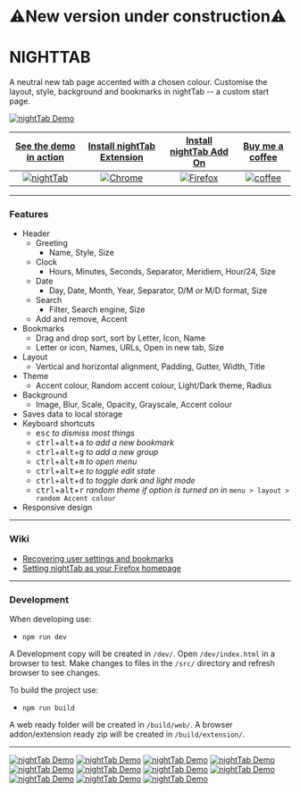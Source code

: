 # ⚠️New version under construction⚠️

# NIGHTTAB
A neutral new tab page accented with a chosen colour. Customise the layout, style, background and bookmarks in nightTab -- a custom start page.

[![nightTab Demo](assets/banner/banner-1400-560.png)](https://zombiefox.github.io/nightTab/)

| [See the demo in action](https://zombiefox.github.io/nightTab/) | [Install nightTab Extension](https://chrome.google.com/webstore/detail/nighttab/hdpcadigjkbcpnlcpbcohpafiaefanki) | [Install nightTab Add On](https://addons.mozilla.org/en-GB/firefox/addon/nighttab/) | [Buy me a coffee](https://www.buymeacoffee.com/zombieFox/) |
|:-------------:|:-------------:|:-------------:|:-------------:|
| [![nightTab](./src/icons/icon-48.png)](https://zombiefox.github.io/nightTab/) | [![Chrome](assets/logos/chrome-48x48.png)](https://chrome.google.com/webstore/detail/nighttab/hdpcadigjkbcpnlcpbcohpafiaefanki) | [![Firefox](assets/logos/firefox-48x48.png)](https://addons.mozilla.org/en-GB/firefox/addon/nighttab/) | [![coffee](assets/logos/bymeacoffee-48x48.png)](https://www.buymeacoffee.com/zombieFox/) |

---

### Features
- Header
  - Greeting
    - Name, Style, Size
  - Clock
    - Hours, Minutes, Seconds, Separator, Meridiem, Hour/24, Size
  - Date
    - Day, Date, Month, Year, Separator, D/M or M/D format, Size
  - Search
    - Filter, Search engine, Size
  - Add and remove, Accent
- Bookmarks
  - Drag and drop sort, sort by Letter, Icon, Name
  - Letter or icon, Names, URLs, Open in new tab, Size
- Layout
  - Vertical and horizontal alignment, Padding, Gutter, Width, Title
- Theme
  - Accent colour, Random accent colour, Light/Dark theme, Radius
- Background
  - Image, Blur, Scale, Opacity, Grayscale, Accent colour
- Saves data to local storage
- Keyboard shortcuts
  - <kbd>esc</kbd> *to dismiss most things*
  - <kbd>ctrl</kbd>+<kbd>alt</kbd>+<kbd>a</kbd> *to add a new bookmark*
  - <kbd>ctrl</kbd>+<kbd>alt</kbd>+<kbd>g</kbd> *to add a new group*
  - <kbd>ctrl</kbd>+<kbd>alt</kbd>+<kbd>m</kbd> *to open menu*
  - <kbd>ctrl</kbd>+<kbd>alt</kbd>+<kbd>e</kbd> *to toggle edit state*
  - <kbd>ctrl</kbd>+<kbd>alt</kbd>+<kbd>d</kbd> *to toggle dark and light mode*
  - <kbd>ctrl</kbd>+<kbd>alt</kbd>+<kbd>r</kbd> *random theme if option is turned on in* `menu > layout > random Accent colour`
- Responsive design

---

### Wiki

- [Recovering user settings and bookmarks](https://github.com/zombieFox/nightTab/wiki/Recovering-user-settings-and-bookmarks)
- [Setting nightTab as your Firefox homepage](https://github.com/zombieFox/nightTab/wiki/Setting-nightTab-as-your-Firefox-homepage)

---

### Development

When developing use:
- `npm run dev`

A Development copy will be created in `/dev/`. Open `/dev/index.html` in a browser to test. Make changes to files in the `/src/` directory and refresh browser to see changes.


To build the project use:
- `npm run build`

A web ready folder will be created in `/build/web/`.
A browser addon/extension ready zip will be created in `/build/extension/`.

---

[![nightTab Demo](assets/screenshot/screenshot-001.png)](https://zombiefox.github.io/nightTab/)
[![nightTab Demo](assets/screenshot/screenshot-002.png)](https://zombiefox.github.io/nightTab/)
[![nightTab Demo](assets/screenshot/screenshot-003.png)](https://zombiefox.github.io/nightTab/)
[![nightTab Demo](assets/screenshot/screenshot-004.png)](https://zombiefox.github.io/nightTab/)
[![nightTab Demo](assets/screenshot/screenshot-005.png)](https://zombiefox.github.io/nightTab/)
[![nightTab Demo](assets/screenshot/screenshot-006.png)](https://zombiefox.github.io/nightTab/)
[![nightTab Demo](assets/screenshot/screenshot-007.png)](https://zombiefox.github.io/nightTab/)
[![nightTab Demo](assets/screenshot/screenshot-008.png)](https://zombiefox.github.io/nightTab/)
[![nightTab Demo](assets/screenshot/screenshot-009.gif)](https://zombiefox.github.io/nightTab/)
[![nightTab Demo](assets/screenshot/screenshot-010.png)](https://zombiefox.github.io/nightTab/)
[![nightTab Demo](assets/screenshot/screenshot-011.png)](https://zombiefox.github.io/nightTab/)
